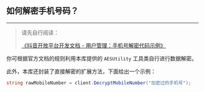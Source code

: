 ﻿## 如何解密手机号码？

---

> 请先自行阅读：
>
> [《抖音开放平台开发文档 - 用户管理：手机号解密代码示例》](https://open.douyin.com/platform/doc/6943439913106835470)

你可根据官方文档的规则利用本库提供的 `AESUtility` 工具类自行进行数据解密。

此外，本库还封装了直接解密的扩展方法，下面给出一个示例：

```csharp
string rawMobileNumber = client.DecryptMobileNumber("加密过的手机号");
```
